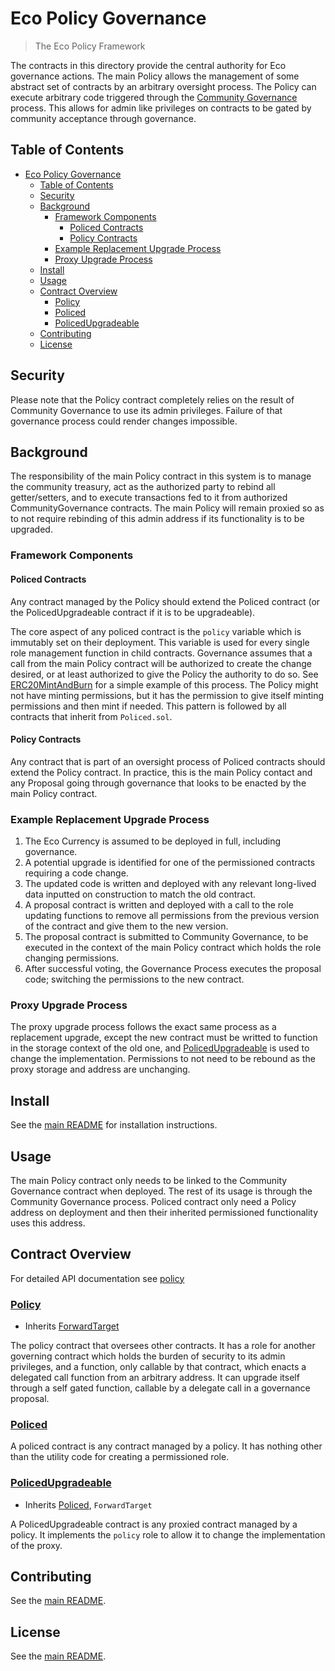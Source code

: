 # Eco Policy Governance

> The Eco Policy Framework

The contracts in this directory provide the central authority for Eco governance actions. The main Policy allows the management of some abstract set of contracts by an arbitrary oversight process. The Policy can execute arbitrary code triggered through the [Community Governance](../governance/community/README.md) process. This allows for admin like privileges on contracts to be gated by community acceptance through governance.

## Table of Contents

- [Eco Policy Governance](#eco-policy-governance)
  - [Table of Contents](#table-of-contents)
  - [Security](#security)
  - [Background](#background)
    - [Framework Components](#framework-components)
      - [Policed Contracts](#policed-contracts)
      - [Policy Contracts](#policy-contracts)
    - [Example Replacement Upgrade Process](#example-replacement-upgrade-process)
    - [Proxy Upgrade Process](#proxy-upgrade-process)
  - [Install](#install)
  - [Usage](#usage)
  - [Contract Overview](#contract-overview)
    - [Policy](#policy)
    - [Policed](#policed)
    - [PolicedUpgradeable](#policedupgradeable)
  - [Contributing](#contributing)
  - [License](#license)

## Security

Please note that the Policy contract completely relies on the result of Community Governance to use its admin privileges. Failure of that governance process could render changes impossible.

## Background

The responsibility of the main Policy contract in this system is to manage the community treasury, act as the authorized party to rebind all getter/setters, and to execute transactions fed to it from authorized CommunityGovernance contracts. The main Policy will remain proxied so as to not require rebinding of this admin address if its functionality is to be upgraded.

### Framework Components

#### Policed Contracts

Any contract managed by the Policy should extend the Policed contract (or the PolicedUpgradeable contract if it is to be upgradeable).

The core aspect of any policed contract is the `policy` variable which is immutably set on their deployment. This variable is used for every single role management function in child contracts. Governance assumes that a call from the main Policy contract will be authorized to create the change desired, or at least authorized to give the Policy the authority to do so. See [ERC20MintAndBurn](../currency/README.md#erc20mintandburn) for a simple example of this process. The Policy might not have minting permissions, but it has the permission to give itself minting permissions and then mint if needed. This pattern is followed by all contracts that inherit from `Policed.sol`.

#### Policy Contracts

Any contract that is part of an oversight process of Policed contracts should extend the Policy contract. In practice, this is the main Policy contact and any Proposal going through governance that looks to be enacted by the main Policy contract.

### Example Replacement Upgrade Process

1. The Eco Currency is assumed to be deployed in full, including governance.
2. A potential upgrade is identified for one of the permissioned contracts requiring a code change.
3. The updated code is written and deployed with any relevant long-lived data inputted on construction to match the old contract.
4. A proposal contract is written and deployed with a call to the role updating functions to remove all permissions from the previous version of the contract and give them to the new version.
5. The proposal contract is submitted to Community Governance, to be executed in the context of the main Policy contract which holds the role changing permissions.
6. After successful voting, the Governance Process executes the proposal code; switching the permissions to the new contract.

### Proxy Upgrade Process

The proxy upgrade process follows the exact same process as a replacement upgrade, except the new contract must be writted to function in the storage context of the old one, and [PolicedUpgradeable](#policedupgradeable) is used to change the implementation. Permissions to not need to be rebound as the proxy storage and address are unchanging.

## Install

See the [main README](../../README.md) for installation instructions.

## Usage

The main Policy contract only needs to be linked to the Community Governance contract when deployed. The rest of its usage is through the Community Governance process. Policed contract only need a Policy address on deployment and then their inherited permissioned functionality uses this address.

## Contract Overview

For detailed API documentation see [policy](../../docs/solidity/policy/)

### [Policy](../../docs/solidity/policy/Policy.md)

- Inherits [ForwardTarget](../../../docs/solidity/proxy/ForwardTarget.md)

The policy contract that oversees other contracts. It has a role for another governing contract which holds the burden of security to its admin privileges, and a function, only callable by that contract, which enacts a delegated call function from an arbitrary address. It can upgrade itself through a self gated function, callable by a delegate call in a governance proposal.

### [Policed](../../docs/solidity/policy/Policed.md)

A policed contract is any contract managed by a policy. It has nothing other than the utility code for creating a permissioned role.

### [PolicedUpgradeable](../../docs/solidity/policy/PolicedUpgradeable.md)

- Inherits [Policed](../../docs/solidity/policy/Policed), `ForwardTarget`

A PolicedUpgradeable contract is any proxied contract managed by a policy. It implements the `policy` role to allow it to change the implementation of the proxy.

## Contributing

See the [main README](../../README.md).

## License

See the [main README](../../README.md).
